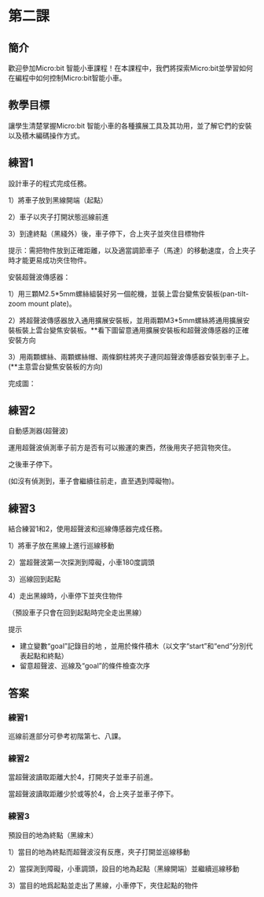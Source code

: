 # 第二課

## 簡介 
<P>
歡迎參加Micro:bit 智能小車課程！在本課程中，我們將探索Micro:bit並學習如何在編程中如何控制Micro:bit智能小車。
<P>

## 教學目標
<P>
讓學生清楚掌握Micro:bit 智能小車的各種擴展工具及其功用，並了解它們的安裝以及積木編碼操作方式。
<P>

## 練習1
<P>
設計車子的程式完成任務。
<P>
<P>
1）將車子放到黑線開端（起點）
<P>
<P>
2）車子以夾子打開狀態巡線前進
<P>
<P>
3）到達終點（黑綫外）後，車子停下，合上夾子並夾住目標物件<P>
<P>
<P>
提示：需把物件放到正確距離，以及適當調節車子（馬達）的移動速度，合上夾子時才能更易成功夾住物件。
<P>
<P>
安裝超聲波傳感器：
<P>
<P>
1）用三顆M2.5*5mm螺絲組裝好另一個舵機，並裝上雲台變焦安裝板(pan-tilt-zoom mount plate)。
<P>
<P>
2）將超聲波傳感器放入通用擴展安裝板，並用兩顆M3*5mm螺絲將通用擴展安裝板裝上雲台變焦安裝板。**看下圖留意通用擴展安裝板和超聲波傳感器的正確安裝方向
<P>
<P>
3）用兩顆螺絲、兩顆螺絲帽、兩條銅柱將夾子連同超聲波傳感器安裝到車子上。(**主意雲台變焦安裝板的方向)
<P>
<P>
完成圖：
<P>

## 練習2
<P>
自動感測器(超聲波)
<P>
<P>
運用超聲波偵測車子前方是否有可以搬運的東西，然後用夾子把貨物夾住。
<P>
<P>
之後車子停下。
<P>
<P>
(如沒有偵測到，車子會繼續往前走，直至遇到障礙物)。
<P>

## 練習3
<P>
結合練習1和2，使用超聲波和巡線傳感器完成任務。
<P>
<P>
1）將車子放在黑線上進行巡線移動
<P>
<P>
2）當超聲波第一次探測到障礙，小車180度調頭
<P>
<P>
3）巡線回到起點
<P>
<P>
4）走出黑線時，小車停下並夾住物件
<P>
<P>
（預設車子只會在回到起點時完全走出黑線）
<P>
<P>
提示
<P>

+ 建立變數“goal”記錄目的地 ，並用於條件積木（以文字“start”和“end”分別代表起點和終點）
+ 留意超聲波、巡線及“goal”的條件檢查次序

## 答案
### 練習1
<P>
巡線前進部分可參考初階第七、八課。
<P>

### 練習2
<P>
當超聲波讀取距離大於4，打開夾子並車子前進。
<P>
<P>
當超聲波讀取距離少於或等於4，合上夾子並車子停下。
<P>

### 練習3
<P>
預設目的地為終點（黑線末）
<P>
<P>
1）當目的地為終點而超聲波沒有反應，夾子打開並巡線移動
<P>
<P>
2）當探測到障礙，小車調頭，設目的地為起點（黑線開端）並繼續巡線移動
<P>
<P>
3）當目的地爲起點並走出了黑線，小車停下，夾住起點的物件
<P>
